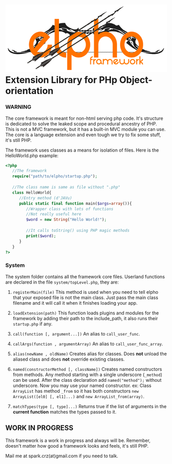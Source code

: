 ![alt text][logo]
Extension Library for PHp Object-orientation
============================================

### WARNING
The core framework is meant for non-html serving php code.
It's structure is dedicated to solve the leaked scope and procedural ancestry of PHP.
This is not a MVC framework, but it has a built-in MVC module you can use.
The core is a language extension and even tough we try to fix some stuff, it's still PHP.

The framework uses classes as a means for isolation of files.
Here is the HelloWorld.php example:

```php
<?php
   //The framework
   require("path/to/elpho/startup.php");

   //The class name is same as file without ".php"
   class HelloWorld{
      //Entry method (d'JAVu)
      public static final function main($args=array()){
         //Wrapper class with lots of functions
         //Not really useful here
         $word = new String("Hello World!");

         //It calls toString() using PHP magic methods
         print($word);
      }
   }
?>
```

### System
The system folder contains all the framework core files.
Userland functions are declared in the file `system/topLevel.php`, they are:

1. `registerMain(file)`
This method is used when you need to tell elpho that your exposed file is not the main class.
Just pass the main class filename and it will call it when it finishes loading your app.

2. `loadExtension(path)`
This function loads plugins and modules for the framework by adding their path to the include_path, it also runs their `startup.php` if any.

3. `call(function [, argument...])`
An alias to `call_user_func`.

4. `callArgs(function , argumentArray)`
An alias to `call_user_func_array`.

5. `alias(newName , oldName)`
Creates alias for classes. Does **not** unload the aliased class and does **not** override existing classes.

6. `named(constructorMethod [, className])`
Creates named constructors from methods.
Any method starting with a single underscore (`_method`) can be used. After the class declaration add `named("method");` without underscore.
Now you may use your named constructor. ex: Class `ArrayList` has method `_from` so it has both constructors `new ArrayList([el0] [, el1]...)` and `new ArrayList_from(array)`.

7. `matchTypes(type [, type]...)`
Returns true if the list of arguments in the **current function** matches the types passed to it.

## WORK IN PROGRESS
This framework is a work in progress and always will be.
Remember, doesn't matter how good a framework looks and feels, it's still PHP.

Mail me at spark.crz(at)gmail.com if you need to talk.

[logo]: https://raw.githubusercontent.com/SparK-Cruz/elpho/master/logo.png
